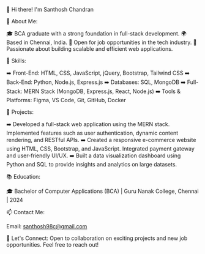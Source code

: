 👋 Hi there! I'm Santhosh Chandran


🌟 About Me:

🎓 BCA graduate with a strong foundation in full-stack development.
🌍 Based in Chennai, India.
💼 Open for job opportunities in the tech industry.
🧠 Passionate about building scalable and efficient web applications.


🔧 Skills:

➡️ Front-End: HTML, CSS, JavaScript, jQuery, Bootstrap, Tailwind CSS
➡️ Back-End: Python, Node.js, Express.js
➡️ Databases: SQL, MongoDB
➡️ Full-Stack: MERN Stack (MongoDB, Express.js, React, Node.js)
➡️ Tools & Platforms: Figma, VS Code, Git, GitHub, Docker


🚀 Projects:

➡️ Developed a full-stack web application using the MERN stack. Implemented features such as user authentication, dynamic content rendering, and RESTful APIs.
➡️ Created a responsive e-commerce website using HTML, CSS, Bootstrap, and JavaScript. Integrated payment gateway and user-friendly UI/UX.
➡️ Built a data visualization dashboard using Python and SQL to provide insights and analytics on large datasets.


📚 Education:

🎓 Bachelor of Computer Applications (BCA) | Guru Nanak College, Chennai | 2024


📫 Contact Me:

Email: santhosh98c@gmail.com


💬 Let's Connect:
Open to collaboration on exciting projects and new job opportunities. Feel free to reach out!

